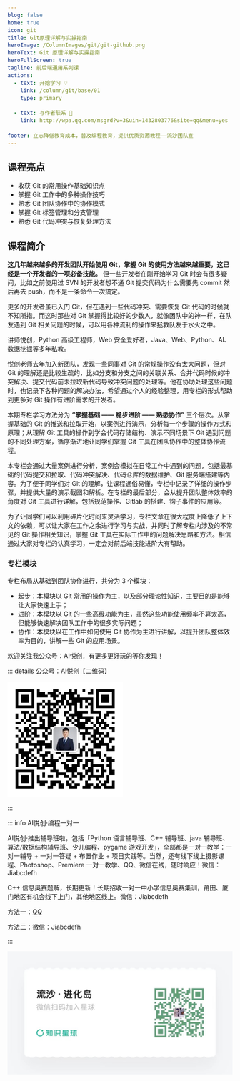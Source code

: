 ```yaml
---
blog: false
home: true
icon: git
title: Git原理详解与实操指南
heroImage: /ColumnImages/git/git-github.png
heroText: Git 原理详解与实操指南
heroFullScreen: true
tagline: 前后端通用系列课
actions:
  - text: 开始学习 💡
    link: /column/git/base/01
    type: primary	

  - text: 与作者联系 👋
    link: http://wpa.qq.com/msgrd?v=3&uin=1432803776&site=qq&menu=yes

footer: 立志降低教育成本，普及编程教育，提供优质资源教程——流沙团队宣
---
```


## 课程亮点

- 收获 Git 的常用操作基础知识点
- 掌握 Git 工作中的多种操作技巧
- 熟悉 Git 团队协作中的协作模式
- 掌握 Git 标签管理和分支管理
- 熟悉 Git 代码冲突与恢复处理方法

## 课程简介

**这几年越来越多的开发团队开始使用 Git，掌握 Git 的使用方法越来越重要，这已经是一个开发者的一项必备技能。** 但一些开发者在刚开始学习 Git 时会有很多疑问，比如之前使用过 SVN 的开发者想不通 Git 提交代码为什么需要先 commit 然后再去 push，而不是一条命令一次搞定。

更多的开发者虽已入门 Git，但在遇到一些代码冲突、需要恢复 Git 代码的时候就不知所措。而这时那些对 Git 掌握得比较好的少数人，就像团队中的神一样，在队友遇到 Git 相关问题的时候，可以用各种流利的操作来拯救队友于水火之中。

讲师悦创，Python 高级工程师，Web 安全爱好者，Java、Web、Python、AI、数据挖掘等多年私教。

悦创老师去年加入新团队，发现一些同事对 Git 的常规操作没有太大问题，但对 Git 的理解还是比较生疏的，比如分支和分支之间的关联关系、合并代码时候的冲突解决、提交代码前未拉取新代码导致冲突问题的处理等。他在协助处理这些问题时，也记录下各种问题的解决办法，希望通过个人的经验整理，用专栏的形式帮助到更多对 Git 操作有进阶需求的开发者。

本期专栏学习方法分为 **“掌握基础 —— 稳步进阶 —— 熟悉协作”** 三个层次。从掌握基础的 Git 的推送和拉取开始，以案例进行演示，分析每一个步骤的操作方式和原理；从理解 Git 工具的操作到学会代码存储结构、演示不同场景下 Git 遇到问题的不同处理方案，循序渐进地让同学们掌握 Git 工具在团队协作中的整体协作流程。

本专栏会通过大量案例进行分析，案例会模拟在日常工作中遇到的问题，包括最基础的代码提交和拉取、代码冲突解决、代码仓库的数据维护、Git 服务端搭建等内容。为了便于同学们对 Git 的理解，让课程通俗易懂，专栏中记录了详细的操作步骤，并提供大量的演示截图和解析。在专栏的最后部分，会从提升团队整体效率的角度对 Git 工具进行详解，包括规范操作、Gitlab 的搭建、钩子事件的应用等。

为了让同学们可以利用碎片化时间来灵活学习，专栏文章在很大程度上降低了上下文的依赖，可以让大家在工作之余进行学习与实战，并同时了解专栏内涉及的不常见的 Git 操作相关知识，掌握 Git 工具在实际工作中的问题解决思路和方法。相信通过大家对专栏的认真学习，一定会对前后端技能进阶大有帮助。

### 专栏模块

专栏布局从基础到团队协作进行，共分为 3 个模块：

- 起步：本模块以 Git 常用的操作为主，以及部分理论性知识，主要目的是能够让大家快速上手；
- 进阶：本模块以 Git 的一些高级功能为主，虽然这些功能使用频率不算太高，但能够快速解决团队工作中的很多实际问题；
- 协作：本模块以在工作中如何使用 Git 协作为主进行讲解，以提升团队整体效率为目的，讲解一些 Git 的应用场景。









欢迎关注我公众号：AI悦创，有更多更好玩的等你发现！

::: details 公众号：AI悦创【二维码】

![](/gzh.jpg)

:::

::: info AI悦创·编程一对一

AI悦创·推出辅导班啦，包括「Python 语言辅导班、C++ 辅导班、java 辅导班、算法/数据结构辅导班、少儿编程、pygame 游戏开发」，全部都是一对一教学：一对一辅导 + 一对一答疑 + 布置作业 + 项目实践等。当然，还有线下线上摄影课程、Photoshop、Premiere 一对一教学、QQ、微信在线，随时响应！微信：Jiabcdefh

C++ 信息奥赛题解，长期更新！长期招收一对一中小学信息奥赛集训，莆田、厦门地区有机会线下上门，其他地区线上。微信：Jiabcdefh

方法一：[QQ](http://wpa.qq.com/msgrd?v=3&uin=1432803776&site=qq&menu=yes)

方法二：微信：Jiabcdefh

:::

![](/zsxq.jpg)